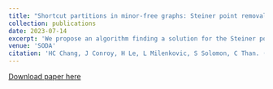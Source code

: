 ```yaml
---
title: "Shortcut partitions in minor-free graphs: Steiner point removal, distance oracles, tree covers, and more"
collection: publications
date: 2023-07-14
excerpt: 'We propose an algorithm finding a solution for the Steiner point removal problem in minor-free graph'
venue: 'SODA'
citation: 'HC Chang, J Conroy, H Le, L Milenkovic, S Solomon, C Than. (2023). &quot;Shortcut partitions in minor-free graphs: Steiner point removal, distance oracles, tree covers, and more .&quot; <i>ACM-SIAM Symposium on Discrete Algorithms (SODA24)</i>.'
---
```


[Download paper here](https://arxiv.org/abs/2308.00555)
